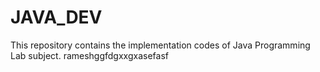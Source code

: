 # JAVA_DEV
This repository contains the implementation codes of Java Programming Lab subject.
rameshggfdgxxgxasefasf
